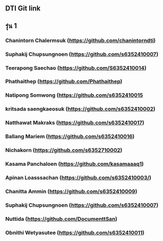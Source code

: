 ## DTI Git link

## รุ่น 1 

### Chanintorn Chalermsuk (https://github.com/chanintorndti)
### Suphakij Chupsungnoen (https://github.com/s6352410007)
### Teerapong Saechao (https://github.com/S6352410014)
### Phathaithep (https://github.com/Phathaithep)
### Natipong Somwong (https://github.com/s6352410015
### kritsada saengkaeosuk (https://github.com/s6352410002)
### Natthawat Makraks (https://github.com/s6352410017)
### Ballang Mariem (https://github.com/s6352410016)
### Nichakorn (https://github.com/s6352710002)
### Kasama Panchaloen (https://github.com/kasamaaaq1)
### Apinan Loasssachan (https://github.com/s6352410003/)
### Chanitta Ammin (https://github.com/s6352410009)
### Suphakij Chupsungnoen (https://github.com/s6352410007)
### Nuttida (https://github.com/DocumenttSan)
### Obnithi Wetyasutee (https://github.com/s6352410011)


